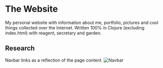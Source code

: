 # The Website
My personal website with information about me, portfolio, pictures and cool things collected over the Internet.
Written 100% in Clojure (excluding index.html) with reagent, secretary and garden.

## Research
Navbar links as a reflection of the page content.
![Navbar](http://phardyn.com/website-readme-images/navbar.gif)
